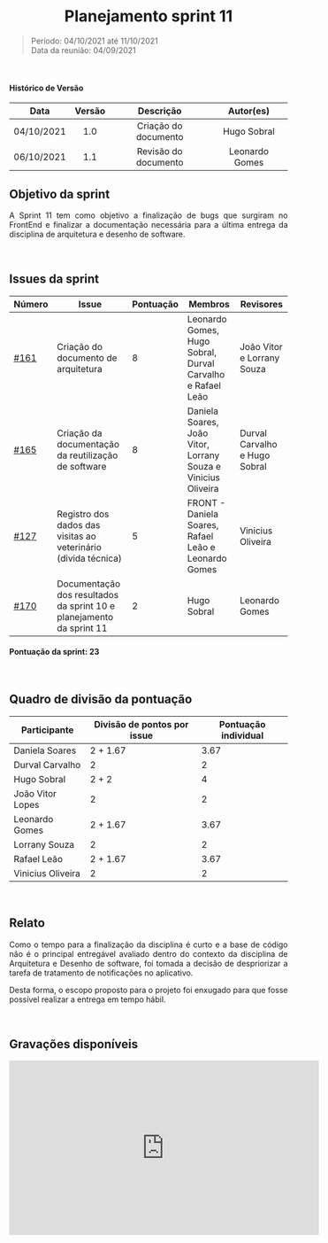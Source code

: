 # <center> Planejamento sprint 11
> Período: 04/10/2021 até 11/10/2021  
> Data da reunião: 04/09/2021

<br/>

<div align="justify">

#### Histórico de Versão

|    Data    | Versão |      Descrição       |     Autor(es)     |
| :--------: | :----: | :------------------: | :---------------: |
| 04/10/2021 |  1.0   | Criação do documento | Hugo Sobral |
| 06/10/2021 |  1.1   | Revisão do documento | Leonardo Gomes |

## Objetivo da sprint
A Sprint 11 tem como objetivo a finalização de bugs que surgiram no FrontEnd e finalizar a documentação necessária para a última entrega da disciplina de arquitetura e desenho de software.

<br/>

## Issues da sprint

| Número | Issue | Pontuação | Membros | Revisores |
| -- | -- | -- | -- | -- |
| [#161](https://github.com/UnBArqDsw2021-1/2021.1_G01_Animalesco_docs/issues/161) | Criação do documento de arquitetura | 8 | Leonardo Gomes, Hugo Sobral, Durval Carvalho e Rafael Leão | João Vitor e Lorrany Souza |
| [#165](https://github.com/UnBArqDsw2021-1/2021.1_G01_Animalesco_docs/issues/165) | Criação da documentação da reutilização de software | 8 | Daniela Soares, João Vitor, Lorrany Souza e Vinicius Oliveira  | Durval Carvalho e Hugo Sobral |
| [#127](https://github.com/UnBArqDsw2021-1/2021.1_G01_Animalesco_docs/issues/127) | Registro dos dados das visitas ao veterinário (divida técnica) | 5 | FRONT - Daniela Soares, Rafael Leão e Leonardo Gomes | Vinicius Oliveira |
| [#170](https://github.com/UnBArqDsw2021-1/2021.1_G01_Animalesco_docs/issues/170) | Documentação dos resultados da sprint 10 e planejamento da sprint 11 | 2 | Hugo Sobral | Leonardo Gomes |



#### Pontuação da sprint: 23

<br/>

## Quadro de divisão da pontuação

| Participante | Divisão de pontos por issue | Pontuação individual |
| -- | -- | -- |
| Daniela Soares    | 2 + 1.67 | 3.67 |
| Durval Carvalho   | 2 | 2 |
| Hugo Sobral       | 2 + 2 | 4 |
| João Vitor Lopes  | 2 | 2 |
| Leonardo Gomes    | 2 + 1.67 | 3.67 |
| Lorrany Souza     | 2 | 2 |
| Rafael Leão       | 2 + 1.67 | 3.67 |
| Vinicius Oliveira | 2 | 2 |

<br/>

## Relato

Como o tempo para a finalização da disciplina é curto e a base de código não é o principal entregável avaliado dentro do contexto da disciplina de Arquitetura e Desenho de software, foi tomada a decisão de despriorizar a tarefa de tratamento de notificações no aplicativo.

Desta forma, o escopo proposto para o projeto foi enxugado para que fosse possível realizar a entrega em tempo hábil.

<br/>

## Gravações disponíveis

<iframe width="560" height="315" src="https://www.youtube.com/embed/8WbDP9vT5R8" title="YouTube video player" frameborder="0" allow="accelerometer; autoplay; clipboard-write; encrypted-media; gyroscope; picture-in-picture" allowfullscreen></iframe>

</div>